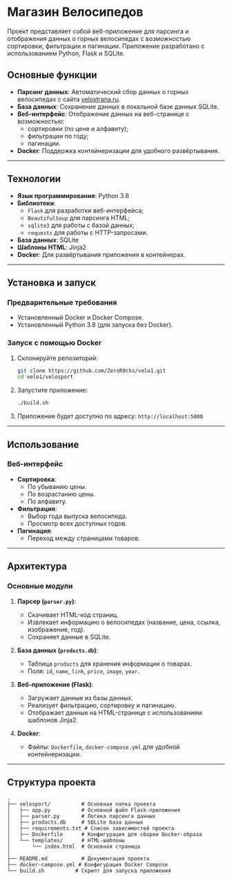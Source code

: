 # Магазин Велосипедов

Проект представляет собой веб-приложение для парсинга и отображения данных о горных велосипедах с возможностью сортировки, фильтрации и пагинации. Приложение разработано с использованием Python, Flask и SQLite.

## Основные функции

- **Парсинг данных**: Автоматический сбор данных о горных велосипедах с сайта [velostrana.ru](https://www.velostrana.ru).
- **База данных**: Сохранение данных в локальной базе данных SQLite.
- **Веб-интерфейс**: Отображение данных на веб-странице с возможностью:
  - сортировки (по цене и алфавиту);
  - фильтрации по году;
  - пагинации.
- **Docker**: Поддержка контейнеризации для удобного развёртывания.

---

## Технологии

- **Язык программирования**: Python 3.8
- **Библиотеки**:
  - `Flask` для разработки веб-интерфейса;
  - `BeautifulSoup` для парсинга HTML;
  - `sqlite3` для работы с базой данных;
  - `requests` для работы с HTTP-запросами.
- **База данных**: SQLite
- **Шаблоны HTML**: Jinja2
- **Docker**: Для развёртывания приложения в контейнерах.

---

## Установка и запуск

### Предварительные требования

- Установленный Docker и Docker Compose.
- Установленный Python 3.8 (для запуска без Docker).

### Запуск с помощью Docker

1. Склонируйте репозиторий:

   ```bash
   git clone https://github.com/ZeroR0cks/velo1.git
   cd velo1/velosport
   ```

2. Запустите приложение:

   ```bash
   ./build.sh
   ```

3. Приложение будет доступно по адресу: `http://localhost:5000`


---

## Использование

### Веб-интерфейс

- **Сортировка**:
  - По убыванию цены.
  - По возрастанию цены.
  - По алфавиту.
- **Фильтрация**:
  - Выбор года выпуска велосипеда.
  - Просмотр всех доступных годов.
- **Пагинация**:
  - Переход между страницами товаров.

---

## Архитектура

### Основные модули

1. **Парсер (`parser.py`)**:

   - Скачивает HTML-код страниц.
   - Извлекает информацию о велосипедах (название, цена, ссылка, изображение, год).
   - Сохраняет данные в SQLite.

2. **База данных (`products.db`)**:

   - Таблица `products` для хранения информации о товарах.
   - Поля: `id`, `name`, `link`, `price`, `image`, `year`.

3. **Веб-приложение (Flask)**:

   - Загружает данные из базы данных.
   - Реализует фильтрацию, сортировку и пагинацию.
   - Отображает данные на HTML-странице с использованием шаблонов Jinja2.

4. **Docker**:

   - Файлы: `Dockerfile`, `docker-compose.yml` для удобной контейнеризации.

---

## Структура проекта

```
.
├── velosport/          # Основная папка проекта
│   ├── app.py          # Основной файл Flask-приложения
│   ├── parser.py       # Логика парсинга данных
│   ├── products.db     # SQLite база данных
│   ├── requirements.txt # Список зависимостей проекта
│   ├── Dockerfile      # Конфигурация для сборки Docker-образа
│   └── templates/      # HTML-шаблоны
│       └── index.html  # Основная страница
│   
├── README.md           # Документация проекта
├── docker-compose.yml # Конфигурация Docker Compose
└── build.sh          # Скрипт для запуска приложения

```


